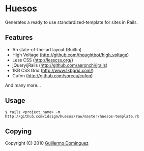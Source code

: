 Huesos
======

Generates a ready to use standardized-template for sites in Rails.


Features
--------

* An state-of-the-art layout (Builtin)
* High Voltage (http://github.com/thoughtbot/high_voltage)
* Less CSS (http://lesscss.org/)
* jQuery/jRails (http://github.com/aaronchi/jrails)
* 1KB CSS Grid (http://www.1kbgrid.com/)
* Cufón (http://github.com/sorccu/cufon)

And many more...


Usage
-----

	$ rails <project_name> -m http://github.com/idsign/huesos/raw/master/huesos-template.rb


Copying
-------

Copyright (C) 2010 [Guillermo Domínguez](http://memodominguez.com/about)
